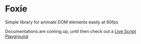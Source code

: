 Foxie
=====

Simple library for animate DOM elements easily at 60fps

Documentations are coming up, until then check out a [Live Script Playground](https://github.com/pouriaMaleki/FoxiePG).